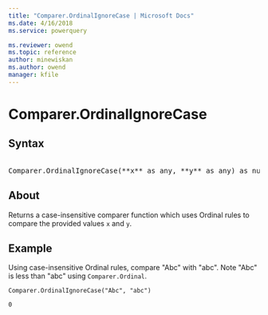 ```yaml
---
title: "Comparer.OrdinalIgnoreCase | Microsoft Docs"
ms.date: 4/16/2018
ms.service: powerquery

ms.reviewer: owend
ms.topic: reference
author: minewiskan
ms.author: owend
manager: kfile
---
```

# Comparer.OrdinalIgnoreCase

## Syntax

<pre> 
Comparer.OrdinalIgnoreCase(**x** as any, **y** as any) as number
</pre>

## About
Returns a case-insensitive comparer function which uses Ordinal rules to compare the provided values `x` and `y`.

## Example 
Using case-insensitive Ordinal rules, compare "Abc" with "abc". Note "Abc" is less than "abc" using `Comparer.Ordinal`. 

```powerquery-m
Comparer.OrdinalIgnoreCase("Abc", "abc")
```

```powerquery-m
0
```